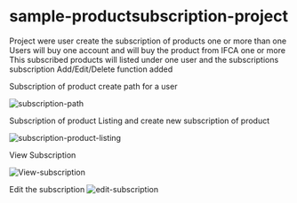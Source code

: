# sample-productsubscription-project
Project were user create the subscription of products one or more than one
Users will buy one account and will buy the product from IFCA one or more 
This subscribed products will listed under one user and the subscriptions 
subscription Add/Edit/Delete function added


Subscription of product create path for a user

![subscription-path](https://user-images.githubusercontent.com/67678586/104114665-e7b04280-5341-11eb-8f71-8791c819948d.png)

Subscription of product Listing and create new subscription of product

![subscription-product-listing](https://user-images.githubusercontent.com/67678586/104114696-3a89fa00-5342-11eb-9648-96770f96399c.png)

View Subscription

![View-subscription](https://user-images.githubusercontent.com/67678586/104114714-7a50e180-5342-11eb-8eae-fff9e8d04dc7.png)

Edit the subscription
![edit-subscription](https://user-images.githubusercontent.com/67678586/104114752-0400af00-5343-11eb-87df-7e27811ace50.png)


